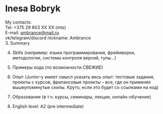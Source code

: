 # Inesa Bobryk  

My contacts:  
Tel: +375 29 803 XX XX (mts)  
E-mail: ambrance@mail.ru  
vk/telegram/discord nickname: Ambrance  
3. Summary 

4. Skills (например: языки программирования, фреймворки, методологии, системы контроля версий, тулы...)
5. Примеры кода (по возможности СВЕЖИЕ)
6. Опыт (Junior-у имеет смысл указать весь опыт: тестовые задания, проекты с курсов,
фрилансовые проекты – все, где он применял вышеупомянутые скилы. 
Круто, если это будет со ссылками на код)
7. Образование (в т.ч. курсы, семинары, лекции, онлайн-обучение)

8. English level: A2 (pre intermediate) 
